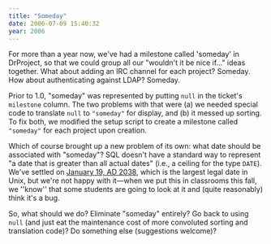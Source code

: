 ```yaml
---
title: "Someday"
date: 2006-07-09 15:40:32
year: 2006
---
```

For more than a year now, we've had a milestone called 'someday' in DrProject, so that we could group all our "wouldn't it be nice if…" ideas together. What about adding an IRC channel for each project? Someday. How about authenticating against LDAP? Someday.

Prior to 1.0, "someday" was represented by putting ``null`` in the ticket's ``milestone`` column.  The two problems with that were (a) we needed special code to translate ``null`` to ``"someday"`` for display, and (b) it messed up sorting. To fix both, we modified the setup script to create a milestone called ``"someday"`` for each project upon creation.

Which of course brought up a new problem of its own: what date should be associated with "someday"? SQL doesn't have a standard way to represent "a date that is greater than all actual dates" (i.e., a ceiling for the type ``DATE``).  We've settled on <a href="http://www.gsp.com/2038/">January 19, AD 2038</a>, which is the largest legal date in Unix, but we're not happy with it—when we put this in classrooms this fall, we ''know'' that some students are going to look at it and (quite reasonably) think it's a bug.

So, what should we do?  Eliminate "someday" entirely?  Go back to using ``null`` (and just eat the maintenance cost of more convoluted sorting and translation code)?  Do something else (suggestions welcome)?
